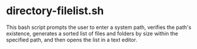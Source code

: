 # directory-filelist.sh
This bash script prompts the user to enter a system path, verifies the path's existence, generates a sorted list of files and folders by size within the specified path, and then opens the list in a text editor.
